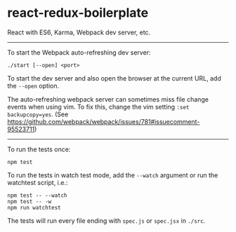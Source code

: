 # react-redux-boilerplate
React with ES6, Karma, Webpack dev server, etc.

------
To start the Webpack auto-refreshing dev server:
```
./start [--open] <port>
```
To start the dev server and also open the browser at the current URL, add the
`--open` option.

The auto-refreshing webpack server can sometimes miss file change events when
using vim. To fix this, change the vim setting `:set backupcopy=yes`.
(See <https://github.com/webpack/webpack/issues/781#issuecomment-95523711>)

------
To run the tests once:
```
npm test
```

To run the tests in watch test mode, add the `--watch` argument or run the
watchtest script, i.e.:
```
npm test -- --watch
npm test -- -w
npm run watchtest
```

The tests will run every file ending with `spec.js` or `spec.jsx` in `./src`.

